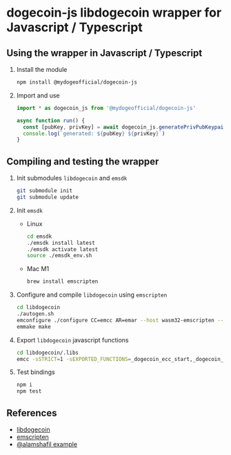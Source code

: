 # dogecoin-js libdogecoin wrapper for Javascript / Typescript

## Using the wrapper in Javascript / Typescript

1. Install the module

   ```bash
   npm install @mydogeofficial/dogecoin-js
   ```

2. Import and use

   ```js
   import * as dogecoin_js from '@mydogeofficial/dogecoin-js'

   async function run() {
     const [pubKey, privKey] = await dogecoin_js.generatePrivPubKeypair()
     console.log(`generated: ${pubKey} ${privKey}`)
   }
   ```

## Compiling and testing the wrapper

1. Init submodules `libdogecoin` and `emsdk`

   ```bash
   git submodule init
   git submodule update
   ```

2. Init `emsdk`

   - Linux

     ```bash
     cd emsdk
     ./emsdk install latest
     ./emsdk activate latest
     source ./emsdk_env.sh
     ```

   - Mac M1

     ```bash
     brew install emscripten
     ```

3. Configure and compile `libdogecoin` using `emscripten`

   ```bash
   cd libdogecoin
   ./autogen.sh
   emconfigure ./configure CC=emcc AR=emar --host wasm32-emscripten --disable-net --disable-tools --disable-dependency-tracking
   emmake make
   ```

4. Export `libdogecoin` javascript functions

   ```bash
   cd libdogecoin/.libs
   emcc -sSTRICT=1 -sEXPORTED_FUNCTIONS=_dogecoin_ecc_start,_dogecoin_ecc_stop,_generatePrivPubKeypair,_generateHDMasterPubKeypair,_generateDerivedHDPubkey,_verifyPrivPubKeypair,_verifyHDMasterPubKeypair,_verifyP2pkhAddress,_start_transaction,_add_utxo,_add_output,_finalize_transaction,_get_raw_transaction,_clear_transaction,_sign_raw_transaction,_sign_transaction,_store_raw_transaction,_free,_malloc -sEXPORTED_RUNTIME_METHODS=ccall,cwrap,stackAlloc,UTF8ToString,intArrayFromString,stringToUTF8,allocateUTF8,setValue,getValue -sMODULARIZE=1 -sENVIRONMENT='web,worker,node' -sEXPORT_NAME=loadWASM -sSINGLE_FILE=1 libdogecoin.a ../src/secp256k1/.libs/libsecp256k1.a -o ../../lib/libdogecoin.js
   ```

5. Test bindings

   ```bash
   npm i
   npm test
   ```

## References

- [libdogecoin](github.com/dogecoinfoundation/libdogecoin)
- [emscripten](https://emscripten.org/docs/getting_started/downloads.html)
- [@alamshafil example](https://gist.github.com/alamshafil/383fcb4b9b3bad160a7a988aa9938465)
